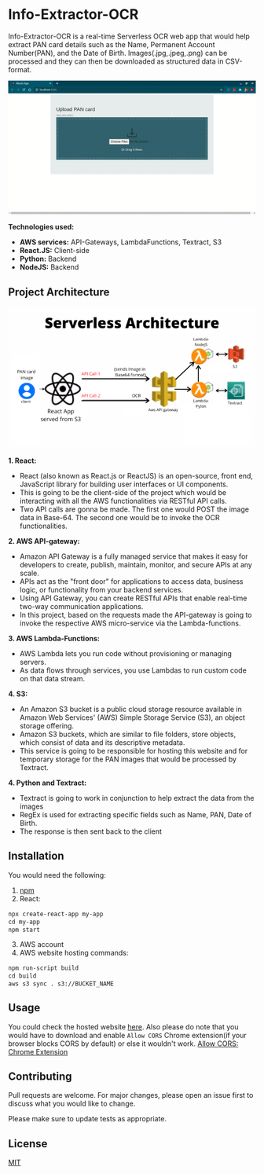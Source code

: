 # Info-Extractor-OCR

Info-Extractor-OCR is a real-time Serverless OCR web app that would help extract PAN card details such as the Name, Permanent Account Number(PAN), and the Date of Birth. Images(.jpg,.jpeg,.png) can be processed and they can then be downloaded as structured data in CSV-format.



<p align="center">
<img src="textract.gif" style="text-align: center;"></img>
</p>


**Technologies used:**
* **AWS services:** API-Gateways, LambdaFunctions, Textract, S3
* **React.JS:** Client-side
* **Python:** Backend
* **NodeJS:** Backend

## Project Architecture

<p align="center">
<img src="extras/serverless_ocr_architecture.png" style="text-align: center;"></img>
</p>

**1. React:**
* React (also known as React.js or ReactJS) is an open-source, front end, JavaScript library for building user interfaces or UI components.
* This is going to be the client-side of the project which would be interacting with all the AWS functionalities via RESTful API calls.
* Two API calls are gonna be made. The first one would POST the image data in Base-64. The second one would be to invoke the OCR functionalities.

**2. AWS API-gateway:**
* Amazon API Gateway is a fully managed service that makes it easy for developers to create, publish, maintain, monitor, and secure APIs at any scale.
* APIs act as the "front door" for applications to access data, business logic, or functionality from your backend services. 
* Using API Gateway, you can create RESTful APIs that enable real-time two-way communication applications. 
* In this project, based on the requests made the API-gateway is going to invoke the respective AWS micro-service via the Lambda-functions.

**3. AWS Lambda-Functions:**
* AWS Lambda lets you run code without provisioning or managing servers.
* As data flows through services, you use Lambdas to run custom code on that data stream.

**4. S3:**
* An Amazon S3 bucket is a public cloud storage resource available in Amazon Web Services' (AWS) Simple Storage Service (S3), an object storage offering. 
* Amazon S3 buckets, which are similar to file folders, store objects, which consist of data and its descriptive metadata.
* This service is going to be responsible for hosting this website and for temporary storage for the PAN images that would be processed by Textract.

**4. Python and Textract:**
* Textract is going to work in conjunction to help extract the data from the images
* RegEx is used for extracting specific fields such as Name, PAN, Date of Birth.
* The response is then sent back to the client



## Installation

You would need the following:

1. <a href="https://docs.npmjs.com/downloading-and-installing-node-js-and-npm" style="text-align:center">npm</a>
2. React:
```
npx create-react-app my-app
cd my-app
npm start
```
3. AWS account
4. AWS website hosting commands:
```
npm run-script build  
cd build
aws s3 sync . s3://BUCKET_NAME
```

## Usage
You could check the hosted website <a href="http://react-info-extractor-web-app.s3-website.ap-south-1.amazonaws.com/">here</a>.
Also please do note that you would have to download and enable ```Allow CORS``` Chrome extension(if your browser blocks CORS by default) or else it wouldn't work. 
<a href="https://chrome.google.com/webstore/detail/allow-cors-access-control/lhobafahddgcelffkeicbaginigeejlf?hl=en">Allow CORS: Chrome Extension</a>

## Contributing
Pull requests are welcome. For major changes, please open an issue first to discuss what you would like to change.

Please make sure to update tests as appropriate.

## License
[MIT](https://choosealicense.com/licenses/mit/)
